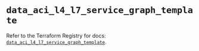 # `data_aci_l4_l7_service_graph_template`

Refer to the Terraform Registry for docs: [`data_aci_l4_l7_service_graph_template`](https://registry.terraform.io/providers/ciscodevnet/aci/2.17.0/docs/data-sources/l4_l7_service_graph_template).
